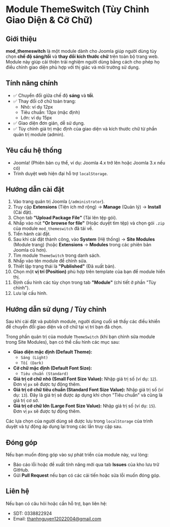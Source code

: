 # Module ThemeSwitch (Tùy Chỉnh Giao Diện & Cỡ Chữ)

## Giới thiệu

**mod_themeswitch** là một module dành cho Joomla giúp người dùng tùy chọn **chế độ sáng/tối** và **thay đổi kích thước chữ** trên toàn bộ trang web. Module này giúp cải thiện trải nghiệm người dùng bằng cách cho phép họ điều chỉnh giao diện phù hợp với thị giác và môi trường sử dụng.

## Tính năng chính

- ✅ Chuyển đổi giữa chế độ **sáng** và **tối**.
- ✅ Thay đổi cỡ chữ toàn trang:
    - Nhỏ: ví dụ 12px
    - Tiêu chuẩn: 13px (mặc định)
    - Lớn: ví dụ 15px
- ✅ Giao diện đơn giản, dễ sử dụng.
- ✅ Tùy chỉnh giá trị mặc định của giao diện và kích thước chữ từ phần quản trị module (admin).

## Yêu cầu hệ thống

- Joomla! (Phiên bản cụ thể, ví dụ: Joomla 4.x trở lên hoặc Joomla 3.x nếu có)
- Trình duyệt web hiện đại hỗ trợ `localStorage`.

## Hướng dẫn cài đặt

1.  Vào trang quản trị Joomla (`/administrator`).
2.  Truy cập **Extensions** (Tiện ích mở rộng) → **Manage** (Quản lý) → **Install** (Cài đặt).
3.  Chọn tab **"Upload Package File"** (Tải lên tệp gói).
4.  Nhấp vào nút **"Or browse for file"** (Hoặc duyệt tìm tệp) và chọn gói `.zip` của module `mod_themeswitch` đã tải về.
5.  Tiến hành cài đặt.
6.  Sau khi cài đặt thành công, vào **System** (Hệ thống) → **Site Modules** (Module trang) (hoặc **Extensions** → **Modules** trong các phiên bản Joomla cũ hơn).
7.  Tìm module `ThemeSwitch` trong danh sách.
8.  Nhấp vào tên module để chỉnh sửa.
9.  Thiết lập trạng thái là **"Published"** (Đã xuất bản).
10. Chọn một **vị trí (Position)** phù hợp trên template của bạn để module hiển thị.
11. Định cấu hình các tùy chọn trong tab **"Module"** (chi tiết ở phần "Tùy chỉnh").
12. Lưu lại cấu hình.

## Hướng dẫn sử dụng / Tùy chỉnh

Sau khi cài đặt và publish module, người dùng cuối sẽ thấy các điều khiển để chuyển đổi giao diện và cỡ chữ tại vị trí bạn đã chọn.

Trong phần quản trị của module `ThemeSwitch` (khi bạn chỉnh sửa module trong Site Modules), bạn có thể cấu hình các mục sau:

-   **Giao diện mặc định (Default Theme):**
    -   `Sáng (Light)`
    -   `Tối (Dark)`
-   **Cỡ chữ mặc định (Default Font Size):**
    -   `Tiêu chuẩn (Standard)`
-   **Giá trị cỡ chữ nhỏ (Small Font Size Value):** Nhập giá trị số (ví dụ: `12`). Đơn vị `px` sẽ được tự động thêm.
-   **Giá trị cỡ chữ tiêu chuẩn (Standard Font Size Value):** Nhập giá trị số (ví dụ: `13`). Đây là giá trị sẽ được áp dụng khi chọn "Tiêu chuẩn" và cũng là giá trị cơ sở.
-   **Giá trị cỡ chữ lớn (Large Font Size Value):** Nhập giá trị số (ví dụ: `15`). Đơn vị `px` sẽ được tự động thêm.

Các lựa chọn của người dùng sẽ được lưu trong `localStorage` của trình duyệt và tự động áp dụng lại trong các lần truy cập sau.

## Đóng góp

Nếu bạn muốn đóng góp vào sự phát triển của module này, vui lòng:

-   Báo cáo lỗi hoặc đề xuất tính năng mới qua tab **Issues** của kho lưu trữ GitHub.
-   Gửi **Pull Request** nếu bạn có các cải tiến hoặc sửa lỗi muốn đóng góp.

## Liên hệ

Nếu bạn có câu hỏi hoặc cần hỗ trợ, bạn liên hệ:

-  SDT: 0338822924
-  Email: thanhnguyen12022004@gmail.com

